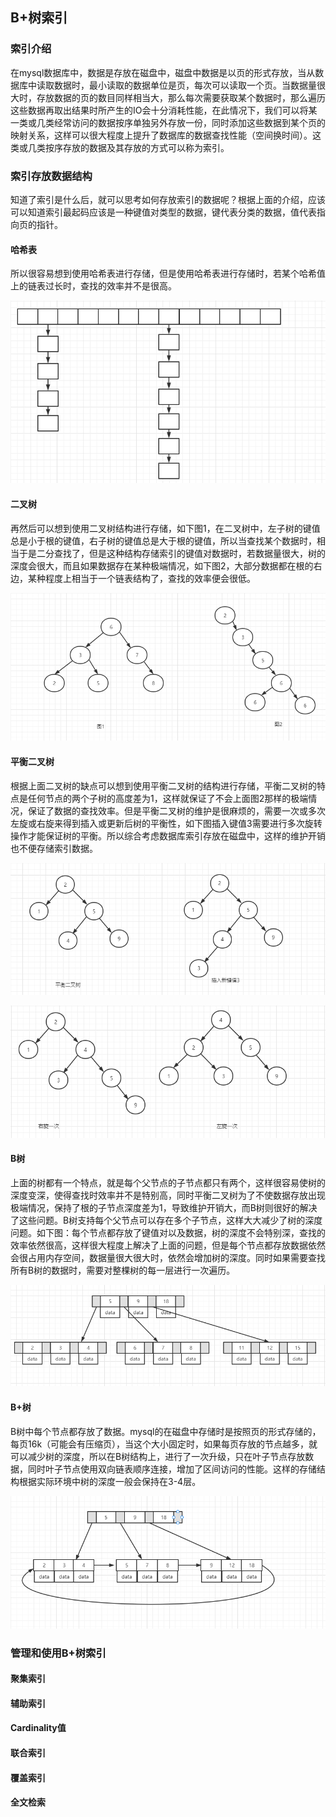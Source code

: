 ## B+树索引

### 索引介绍

​	在mysql数据库中，数据是存放在磁盘中，磁盘中数据是以页的形式存放，当从数据库中读取数据时，最小读取的数据单位是页，每次可以读取一个页。当数据量很大时，存放数据的页的数目同样相当大，那么每次需要获取某个数据时，那么遍历这些数据再取出结果时所产生的IO会十分消耗性能，在此情况下，我们可以将某一类或几类经常访问的数据按序单独另外存放一份，同时添加这些数据到某个页的映射关系，这样可以很大程度上提升了数据库的数据查找性能（空间换时间）。这类或几类按序存放的数据及其存放的方式可以称为索引。

### 索引存放数据结构

​	知道了索引是什么后，就可以思考如何存放索引的数据呢？根据上面的介绍，应该可以知道索引最起码应该是一种键值对类型的数据，键代表分类的数据，值代表指向页的指针。

#### 哈希表

​	所以很容易想到使用哈希表进行存储，但是使用哈希表进行存储时，若某个哈希值上的链表过长时，查找的效率并不是很高。

![1630480642982](B+树索引.assets/1630480642982.png)	

#### 二叉树	

​	再然后可以想到使用二叉树结构进行存储，如下图1，在二叉树中，左子树的键值总是小于根的键值，右子树的键值总是大于根的键值，所以当查找某个数据时，相当于是二分查找了，但是这种结构存储索引的键值对数据时，若数据量很大，树的深度会很大，而且如果数据存在某种极端情况，如下图2，大部分数据都在根的右边，某种程度上相当于一个链表结构了，查找的效率便会很低。

![1630481426265](B+树索引.assets/1630481426265.png)

#### 平衡二叉树

​	根据上面二叉树的缺点可以想到使用平衡二叉树的结构进行存储，平衡二叉树的特点是任何节点的两个子树的高度差为1，这样就保证了不会上面图2那样的极端情况，保证了数据的查找效率。但是平衡二叉树的维护是很麻烦的，需要一次或多次左旋或右旋来得到插入或更新后树的平衡性，如下图插入键值3需要进行多次旋转操作才能保证树的平衡。所以综合考虑数据库索引存放在磁盘中，这样的维护开销也不便存储索引数据。

![1630482260920](B+树索引.assets/1630482260920.png)

![1630482278072](B+树索引.assets/1630482278072.png)

#### B树

​	上面的树都有一个特点，就是每个父节点的子节点都只有两个，这样很容易使树的深度变深，使得查找时效率并不是特别高，同时平衡二叉树为了不使数据存放出现极端情况，保持了根的子节点深度差为1，导致维护开销大，而B树则很好的解决了这些问题。B树支持每个父节点可以存在多个子节点，这样大大减少了树的深度问题。如下图：每个节点都存放了键值对以及数据，树的深度不会特别深，查找的效率依然很高，这样很大程度上解决了上面的问题，但是每个节点都存放数据依然会很占用内存空间，数据量很大很大时，依然会增加树的深度。同时如果需要查找所有B树的数据时，需要对整棵树的每一层进行一次遍历。

![1630484646124](B+树索引.assets/1630484646124.png)



#### B+树

​	B树中每个节点都存放了数据。mysql的在磁盘中存储时是按照页的形式存储的，每页16k（可能会有压缩页），当这个大小固定时，如果每页存放的节点越多，就可以减少树的深度，所以在B树结构上，进行了一次升级，只在叶子节点存放数据，同时叶子节点使用双向链表顺序连接，增加了区间访问的性能。这样的存储结构根据实际环境中树的深度一般会保持在3-4层。

![1630485488406](B+树索引.assets/1630485488406.png)



### 管理和使用B+树索引

#### 聚集索引



#### 辅助索引

#### Cardinality值

#### 联合索引

#### 覆盖索引

#### 全文检索
